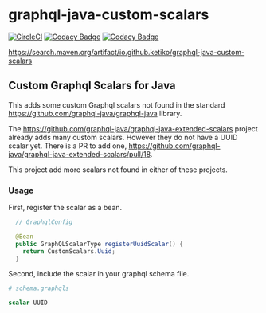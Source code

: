 # graphql-java-custom-scalars

[![CircleCI](https://circleci.com/gh/ketiko/graphql-java-custom-scalars/tree/master.svg?style=svg)](https://circleci.com/gh/ketiko/graphql-java-custom-scalars/tree/master) [![Codacy Badge](https://app.codacy.com/project/badge/Grade/36c34c1774cf47af8bd95bf54651529b)](https://www.codacy.com/manual/ketiko/graphql-java-custom-scalars?utm_source=github.com&amp;utm_medium=referral&amp;utm_content=ketiko/graphql-java-custom-scalars&amp;utm_campaign=Badge_Grade) [![Codacy Badge](https://app.codacy.com/project/badge/Coverage/36c34c1774cf47af8bd95bf54651529b)](https://www.codacy.com/manual/ketiko/graphql-java-custom-scalars?utm_source=github.com&utm_medium=referral&utm_content=ketiko/graphql-java-custom-scalars&utm_campaign=Badge_Coverage)

https://search.maven.org/artifact/io.github.ketiko/graphql-java-custom-scalars

## Custom Graphql Scalars for Java

This adds some custom Graphql scalars not found in the standard https://github.com/graphql-java/graphql-java library.

The https://github.com/graphql-java/graphql-java-extended-scalars project already adds many custom scalars.
However they do not have a UUID scalar yet. There is a PR to add one, https://github.com/graphql-java/graphql-java-extended-scalars/pull/18.

This project add more scalars not found in either of these projects.

### Usage

First, register the scalar as a bean.
```java
  // GraphqlConfig

  @Bean
  public GraphQLScalarType registerUuidScalar() {
    return CustomScalars.Uuid;
  }
```

Second, include the scalar in your graphql schema file.
```graphql
# schema.graphqls

scalar UUID
```
